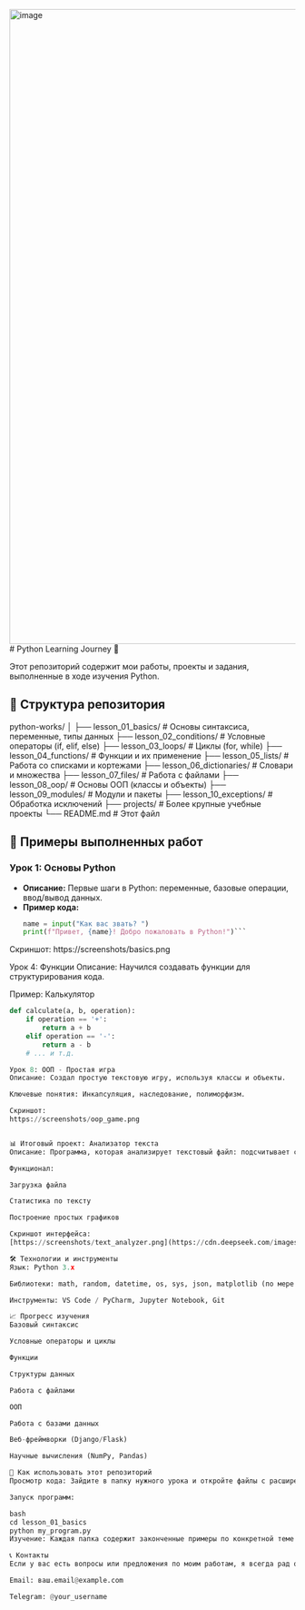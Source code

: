 <img width="2082" height="1118" alt="image" src="https://github.com/user-attachments/assets/4c0172db-ba7b-432c-b32d-ee7fc7f861a8" /># Python Learning Journey 🐍

Этот репозиторий содержит мои работы, проекты и задания, выполненные в ходе изучения Python.

## 📁 Структура репозитория
python-works/
│
├── lesson_01_basics/ # Основы синтаксиса, переменные, типы данных
├── lesson_02_conditions/ # Условные операторы (if, elif, else)
├── lesson_03_loops/ # Циклы (for, while)
├── lesson_04_functions/ # Функции и их применение
├── lesson_05_lists/ # Работа со списками и кортежами
├── lesson_06_dictionaries/ # Словари и множества
├── lesson_07_files/ # Работа с файлами
├── lesson_08_oop/ # Основы ООП (классы и объекты)
├── lesson_09_modules/ # Модули и пакеты
├── lesson_10_exceptions/ # Обработка исключений
├── projects/ # Более крупные учебные проекты
└── README.md # Этот файл


## 🚀 Примеры выполненных работ

### Урок 1: Основы Python
- **Описание:** Первые шаги в Python: переменные, базовые операции, ввод/вывод данных.
- **Пример кода:**
  ```python
  name = input("Как вас звать? ")
  print(f"Привет, {name}! Добро пожаловать в Python!")```
Скриншот:
https://screenshots/basics.png

Урок 4: Функции
Описание: Научился создавать функции для структурирования кода.

Пример: Калькулятор
  ```python
  def calculate(a, b, operation):
      if operation == '+':
          return a + b
      elif operation == '-':
          return a - b
      # ... и т.д.

Урок 8: ООП - Простая игра
Описание: Создал простую текстовую игру, используя классы и объекты.

Ключевые понятия: Инкапсуляция, наследование, полиморфизм.

Скриншот:
https://screenshots/oop_game.png


📊 Итоговый проект: Анализатор текста
Описание: Программа, которая анализирует текстовый файл: подсчитывает слова, предложения, частоту символов.

Функционал:

Загрузка файла

Статистика по тексту

Построение простых графиков

Скриншот интерфейса:
[https://screenshots/text_analyzer.png](https://cdn.deepseek.com/images/deepseek-chat-open-graph-image.jpeg)

🛠 Технологии и инструменты
Язык: Python 3.x

Библиотеки: math, random, datetime, os, sys, json, matplotlib (по мере изучения)

Инструменты: VS Code / PyCharm, Jupyter Notebook, Git

📈 Прогресс изучения
Базовый синтаксис

Условные операторы и циклы

Функции

Структуры данных

Работа с файлами

ООП

Работа с базами данных

Веб-фреймворки (Django/Flask)

Научные вычисления (NumPy, Pandas)

🤔 Как использовать этот репозиторий
Просмотр кода: Зайдите в папку нужного урока и откройте файлы с расширением .py

Запуск программ:

bash
cd lesson_01_basics
python my_program.py
Изучение: Каждая папка содержит законченные примеры по конкретной теме

📞 Контакты
Если у вас есть вопросы или предложения по моим работам, я всегда рад обратной связи!

Email: ваш.email@example.com

Telegram: @your_username


